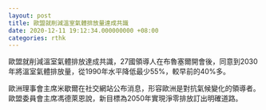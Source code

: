 ```yaml
---
layout: post
title: 歐盟就削減溫室氣體排放量達成共識
date: 2020-12-11 19:12:34.000000000 +08:00
categories: rthk
---
```


歐盟就削減溫室氣體排放達成共識，27國領導人在布魯塞爾開會後，同意到2030年將溫室氣體排放量，從1990年水平降低最少55%，較早前的40%多。

歐洲理事會主席米歇爾在社交網站公布消息，形容歐洲是對抗氣候變化的領導者。歐盟委員會主席馮德萊恩說，新目標為2050年實現淨零排放訂出明確道路。
